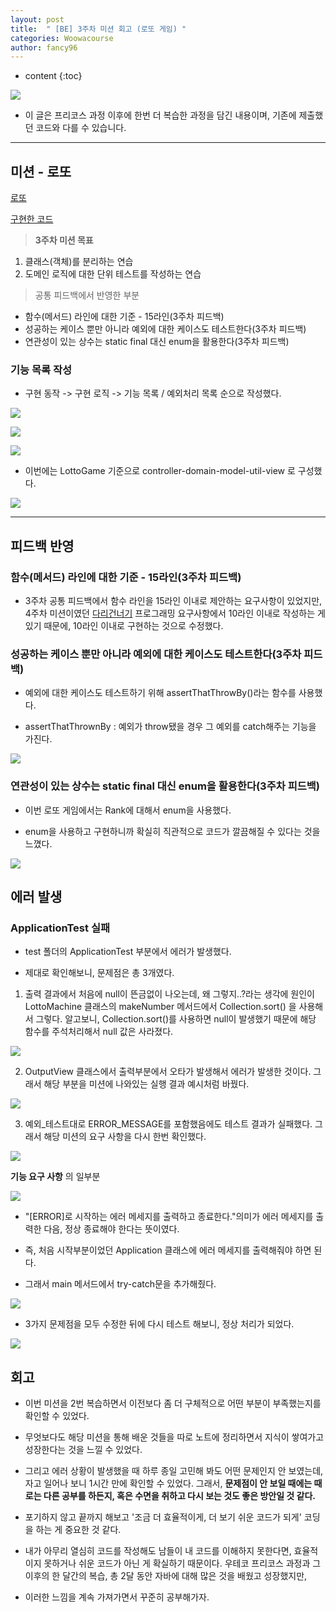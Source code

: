 ```yaml
---
layout: post
title:  " [BE] 3주차 미션 회고 (로또 게임) "
categories: Woowacourse
author: fancy96
---
```

* content
{:toc}

![](/assets/img/woowacourse/woowacourse_name.png)

* 이 글은 프리코스 과정 이후에 한번 더 복습한 과정을 담긴 내용이며, 기존에 제출했던 코드와 다를 수 있습니다.

---

## 미션 - 로또

[로또](https://github.com/woowacourse-precourse/java-lotto)

[구현한 코드](https://github.com/Fancy96/java-lotto)

> **3주차 미션 목표**
1. 클래스(객체)를 분리하는 연습
2. 도메인 로직에 대한 단위 테스트를 작성하는 연습

> 공통 피드백에서 반영한 부분
* 함수(메서드) 라인에 대한 기준 - 15라인(3주차 피드백)
* 성공하는 케이스 뿐만 아니라 예외에 대한 케이스도 테스트한다(3주차 피드백)
* 연관성이 있는 상수는 static final 대신 enum을 활용한다(3주차 피드백)


### 기능 목록 작성

* 구현 동작 -> 구현 로직 -> 기능 목록 / 예외처리 목록 순으로 작성했다.

![](/assets/img/woowacourse/3th_lotto_1.png)

![](/assets/img/woowacourse/3th_lotto_2.png)

![](/assets/img/woowacourse/3th_lotto_3.png)



* 이번에는 LottoGame 기준으로 controller-domain-model-util-view 로 구성했다.

![](/assets/img/woowacourse/3th_lotto_4_structure.png)

---

## 피드백 반영

### 함수(메서드) 라인에 대한 기준 - 15라인(3주차 피드백)

* 3주차 공통 피드백에서 함수 라인을 15라인 이내로 제안하는 요구사항이 있었지만, 4주차 미션이였던 [다리건너기](https://github.com/woowacourse-precourse/java-bridge) 프로그래밍 요구사항에서 10라인 이내로 작성하는 게 있기 때문에, 10라인 이내로 구현하는 것으로 수정했다.


### 성공하는 케이스 뿐만 아니라 예외에 대한 케이스도 테스트한다(3주차 피드백)

* 예외에 대한 케이스도 테스트하기 위해 assertThatThrowBy()라는 함수를 사용했다.

* assertThatThrownBy : 예외가 throw됐을 경우 그 예외를 catch해주는 기능을 가진다.

![](/assets/img/woowacourse/3th_lotto_5_error_test_success.png)

### 연관성이 있는 상수는 static final 대신 enum을 활용한다(3주차 피드백)

* 이번 로또 게임에서는 Rank에 대해서 enum을 사용했다.

* enum을 사용하고 구현하니까 확실히 직관적으로 코드가 깔끔해질 수 있다는 것을 느꼈다.

![](/assets/img/woowacourse/3th_lotto_6_enum.png)

## 에러 발생

### ApplicationTest 실패

* test 폴더의 ApplicationTest 부분에서 에러가 발생했다.

* 제대로 확인해보니, 문제점은 총 3개였다.

1. 출력 결과에서 처음에 null이 뜬금없이 나오는데, 왜 그렇지..?라는 생각에 원인이 LottoMachine 클래스의 makeNumber 메서드에서 Collection.sort() 을 사용해서 그렇다. 알고보니, Collection.sort()를 사용하면 null이 발생했기 때문에 해당 함수를 주석처리해서 null 값은 사라졌다.

![](/assets/img/woowacourse/3th_lotto_7_makeNumber.png)

2. OutputView 클래스에서 출력부분에서 오타가 발생해서 에러가 발생한 것이다. 그래서 해당 부분을 미션에 나와있는 실행 결과 예시처럼 바꿨다.

![](/assets/img/woowacourse/3th_lotto_8_printResult.png)

3. 예외_테스트대로 ERROR_MESSAGE를 포함했음에도 테스트 결과가 실패했다. 그래서 해당 미션의 요구 사항을 다시 한번 확인했다.

![](/assets/img/woowacourse/3th_lotto_9_exception_test.png)

**기능 요구 사항** 의 일부분

![](/assets/img/woowacourse/3th_lotto_10_function_requirement.png)

* "[ERROR]로 시작하는 에러 메세지를 출력하고 종료한다."의미가 에러 메세지를 출력한 다음, 정상 종료해야 한다는 뜻이였다.

* 즉, 처음 시작부분이었던 Application 클래스에 에러 메세지를 출력해줘야 하면 된다.

* 그래서 main 메서드에서 try-catch문을 추가해줬다.

![](/assets/img/woowacourse/3th_lotto_11_main_try_catch.png)

* 3가지 문제점을 모두 수정한 뒤에 다시 테스트 해보니, 정상 처리가 되었다.

![](/assets/img/woowacourse/3th_lotto_12_test_results_success.png)

## 회고

* 이번 미션을 2번 복습하면서 이전보다 좀 더 구체적으로 어떤 부분이 부족했는지를 확인할 수 있었다.

* 무엇보다도 해당 미션을 통해 배운 것들을 따로 노트에 정리하면서 지식이 쌓여가고 성장한다는 것을 느낄 수 있었다.

* 그리고 에러 상황이 발생했을 때 하루 종일 고민해 봐도 어떤 문제인지 안 보였는데, 자고 일어나 보니 1시간 만에 확인할 수 있었다. 그래서, **문제점이 안 보일 때에는 때로는 다른 공부를 하든지, 혹은 수면을 취하고 다시 보는 것도 좋은 방안일 것 같다.**

* 포기하지 않고 끝까지 해보고 '조금 더 효율적이게, 더 보기 쉬운 코드가 되게' 코딩을 하는 게 중요한 것 같다.

* 내가 아무리 열심히 코드를 작성해도 남들이 내 코드를 이해하지 못한다면, 효율적이지 못하거나 쉬운 코드가 아닌 게 확실하기 때문이다. 우테코 프리코스 과정과 그 이후의 한 달간의 복습, 총 2달 동안 자바에 대해 많은 것을 배웠고 성장했지만,

* 이러한 느낌을 계속 가져가면서 꾸준히 공부해가자.

